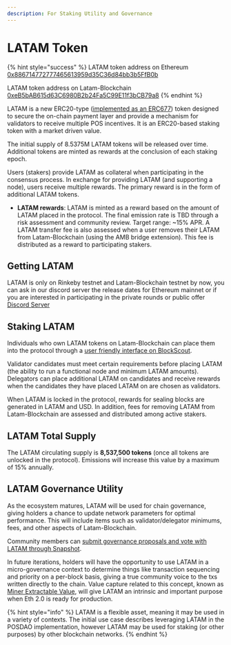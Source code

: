 ```yaml
---
description: For Staking Utility and Governance
---
```


# LATAM Token

{% hint style="success" %}
LATAM token address on Ethereum [0x886714772777465613959d35C36d84bb3b5FfB0b](https://rinkeby.etherscan.io/token/0x886714772777465613959d35C36d84bb3b5FfB0b)

LATAM token address on Latam-Blockchain  
[0xeB5bAB615d63C6980B2b24Fa5C99E11f3bCB79a8](https://explorer.latam-blockchain.com/tokens/0xeB5bAB615d63C6980B2b24Fa5C99E11f3bCB79a8/token-transfers)
{% endhint %}

LATAM is a new ERC20-type \([implemented as an ERC677](https://github.com/ethereum/EIPs/issues/677)\) token designed to secure the on-chain payment layer and provide a mechanism for validators to receive multiple POS incentives. It is an ERC20-based staking token with a market driven value.

The initial supply of 8.5375M LATAM tokens will be released over time. Additional tokens are minted as rewards at the conclusion of each staking epoch.

Users \(stakers\) provide LATAM as collateral when participating in the consensus process. In exchange for providing LATAM \(and supporting a node\), users receive multiple rewards. The primary reward is in the form of additional LATAM tokens.

* **LATAM rewards**: LATAM is minted as a reward based on the amount of LATAM placed in the protocol. The final emission rate is TBD through a risk assessment and community review. Target range: ~15% APR. A LATAM transfer fee is also assessed when a user removes their LATAM from Latam-Blockchain \(using the AMB bridge extension\). This fee is distributed as a reward to participating stakers.

## Getting LATAM

LATAM is only on Rinkeby testnet and Latam-Blockchain testnet by now, you can ask in our discord server the release dates for Ethereum mainnet or if you are interested in participating in the private rounds or public offer [Discord Server](https://discord.gg/TncBuWdY6B)

## Staking LATAM

Individuals who own LATAM tokens on Latam-Blockchain can place them into the protocol through a [user friendly interface on BlockScout](https://explorer.latam-blockchain.com/validators).

Validator candidates must meet certain requirements before placing LATAM \(the ability to run a functional node and minimum LATAM amounts\). Delegators can place additional LATAM on candidates and receive rewards when the candidates they have placed LATAM on are chosen as validators.

When LATAM is locked in the protocol, rewards for sealing blocks are generated in LATAM and USD. In addition, fees for removing LATAM from Latam-Blockchain are assessed and distributed among active stakers.

## LATAM Total Supply

The LATAM circulating supply is **8,537,500 tokens** \(once all tokens are unlocked in the protocol\). Emissions will increase this value by a maximum of 15% annually.

## LATAM Governance Utility

As the ecosystem matures, LATAM will be used for chain governance, giving holders a chance to update network parameters for optimal performance. This will include items such as validator/delegator minimums, fees, and other aspects of Latam-Blockchain.

Community members can [submit governance proposals and vote with LATAM through Snapshot](https://github.com/latam-blockchain/website/tree/aa4cbe03ed18dc72605b2e788c28cc7666804e10/for-users/governance/stake-weighted-voting/README.md).

In future iterations, holders will have the opportunity to use LATAM in a micro-governance context to determine things like transaction sequencing and priority on a per-block basis, giving a true community voice to the txs written directly to the chain. Value capture related to this concept, known as [Miner Extractable Value](https://ethresear.ch/t/mev-auction-auctioning-transaction-ordering-rights-as-a-solution-to-miner-extractable-value/6788), will give LATAM an intrinsic and important purpose when Eth 2.0 is ready for production.

{% hint style="info" %}
LATAM is a flexible asset, meaning it may be used in a variety of contexts. The initial use case describes leveraging LATAM in the POSDAO implementation, however LATAM may be used for staking \(or other purposes\) by other blockchain networks.
{% endhint %}

